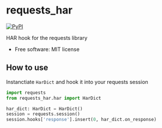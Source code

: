 # requests_har

[![PyPI](https://img.shields.io/pypi/v/requests_har.svg)](https://pypi.python.org/pypi/requests_har)

HAR hook for the requests library

* Free software: MIT license

## How to use

Instanctiate `HarDict` and hook it into your requests session

```python
import requests
from requests_har.har import HarDict

har_dict: HarDict = HarDict()
session = requests.session()
session.hooks['response'].insert(0, har_dict.on_response)

```
